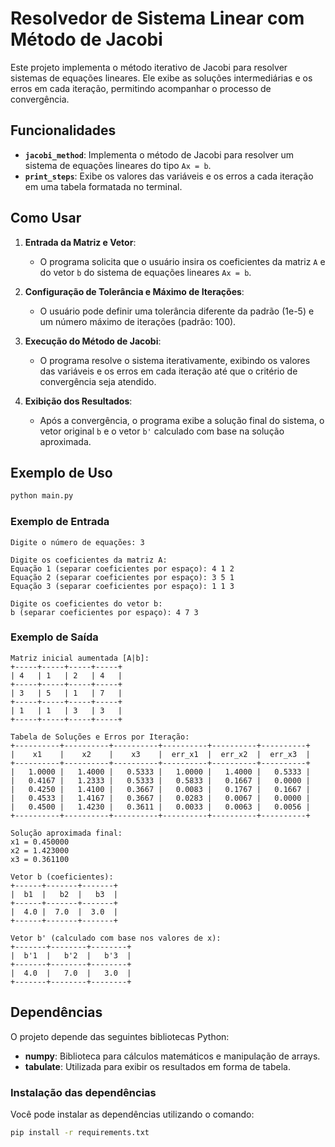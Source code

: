 # Resolvedor de Sistema Linear com Método de Jacobi

Este projeto implementa o método iterativo de Jacobi para resolver sistemas de equações lineares. Ele exibe as soluções intermediárias e os erros em cada iteração, permitindo acompanhar o processo de convergência.

## Funcionalidades

- **`jacobi_method`**: Implementa o método de Jacobi para resolver um sistema de equações lineares do tipo `Ax = b`.
- **`print_steps`**: Exibe os valores das variáveis e os erros a cada iteração em uma tabela formatada no terminal.

## Como Usar

1. **Entrada da Matriz e Vetor**:
   - O programa solicita que o usuário insira os coeficientes da matriz `A` e do vetor `b` do sistema de equações lineares `Ax = b`.

2. **Configuração de Tolerância e Máximo de Iterações**:
   - O usuário pode definir uma tolerância diferente da padrão (1e-5) e um número máximo de iterações (padrão: 100).

3. **Execução do Método de Jacobi**:
   - O programa resolve o sistema iterativamente, exibindo os valores das variáveis e os erros em cada iteração até que o critério de convergência seja atendido.

4. **Exibição dos Resultados**:
   - Após a convergência, o programa exibe a solução final do sistema, o vetor original `b` e o vetor `b'` calculado com base na solução aproximada.

## Exemplo de Uso

```bash
python main.py
```

### Exemplo de Entrada
```plaintext
Digite o número de equações: 3

Digite os coeficientes da matriz A:
Equação 1 (separar coeficientes por espaço): 4 1 2
Equação 2 (separar coeficientes por espaço): 3 5 1
Equação 3 (separar coeficientes por espaço): 1 1 3

Digite os coeficientes do vetor b:
b (separar coeficientes por espaço): 4 7 3
```

### Exemplo de Saída
```plaintext
Matriz inicial aumentada [A|b]:
+-----+-----+-----+-----+
| 4   | 1   | 2   | 4   |
+-----+-----+-----+-----+
| 3   | 5   | 1   | 7   |
+-----+-----+-----+-----+
| 1   | 1   | 3   | 3   |
+-----+-----+-----+-----+

Tabela de Soluções e Erros por Iteração:
+----------+----------+----------+----------+----------+----------+
|    x1    |    x2    |    x3    |  err_x1  |  err_x2  |  err_x3  |
+----------+----------+----------+----------+----------+----------+
|   1.0000 |   1.4000 |   0.5333 |   1.0000 |   1.4000 |   0.5333 |
|   0.4167 |   1.2333 |   0.5333 |   0.5833 |   0.1667 |   0.0000 |
|   0.4250 |   1.4100 |   0.3667 |   0.0083 |   0.1767 |   0.1667 |
|   0.4533 |   1.4167 |   0.3667 |   0.0283 |   0.0067 |   0.0000 |
|   0.4500 |   1.4230 |   0.3611 |   0.0033 |   0.0063 |   0.0056 |
+----------+----------+----------+----------+----------+----------+

Solução aproximada final:
x1 = 0.450000
x2 = 1.423000
x3 = 0.361100

Vetor b (coeficientes):
+------+-------+-------+
|  b1  |   b2  |   b3  |
+------+-------+-------+
|  4.0 |  7.0  |  3.0  |
+------+-------+-------+

Vetor b' (calculado com base nos valores de x):
+-------+--------+--------+
|  b'1  |   b'2  |   b'3  |
+-------+--------+--------+
|  4.0  |   7.0  |   3.0  |
+-------+--------+--------+
```

## Dependências

O projeto depende das seguintes bibliotecas Python:

- **numpy**: Biblioteca para cálculos matemáticos e manipulação de arrays.
- **tabulate**: Utilizada para exibir os resultados em forma de tabela.

### Instalação das dependências

Você pode instalar as dependências utilizando o comando:

```bash
pip install -r requirements.txt
```
